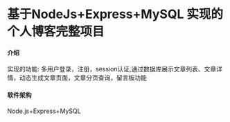 # 基于NodeJs+Express+MySQL 实现的个人博客完整项目

#### 介绍
实现的功能: 多用户登录，注册，session认证,通过数据库展示文章列表、文章详情，动态生成文章页面，文章分页查询，留言板功能

#### 软件架构
 Node.js+Express+MySQL

